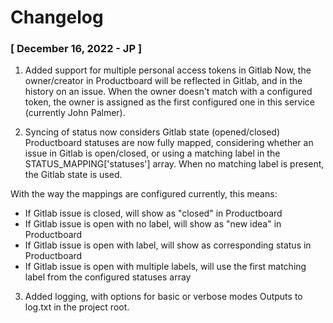# Changelog

### [ December 16, 2022 - JP ]
1. Added support for multiple personal access tokens in Gitlab
Now, the owner/creator in Productboard will be reflected in Gitlab, and in the history on an issue. When the owner doesn't match with a configured token, the owner is assigned as the first configured one in this service (currently John Palmer).

2. Syncing of status now considers Gitlab state (opened/closed)
Productboard statuses are now fully mapped, considering whether an issue in Gitlab is open/closed, or using a matching label in the STATUS_MAPPING['statuses'] array. When no matching label is present, the Gitlab state is used.

With the way the mappings are configured currently, this means:
- If Gitlab issue is closed, will show as "closed" in Productboard
- If Gitlab issue is open with no label, will show as "new idea" in Productboard
- If Gitlab issue is open with label, will show as corresponding status in Productboard
- If Gitlab issue is open with multiple labels, will use the first matching label from the configured statuses array

3. Added logging, with options for basic or verbose modes
Outputs to log.txt in the project root.
